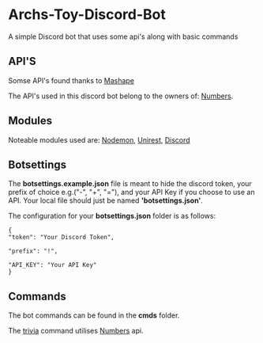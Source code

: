 # Archs-Toy-Discord-Bot
A simple Discord bot that uses some api's along with basic commands

## API'S

Somse API's found thanks to [Mashape](https://market.mashape.com)

The API's used in this discord bot belong to the owners of: [Numbers](http://numbersapi.com).

## Modules

Noteable modules used are: [Nodemon](https://nodemon.io/), [Unirest](http://unirest.io/), [Discord](https://discordapp.com/)

## Botsettings

The **botsettings.example.json** file is meant to hide the discord token, your prefix of choice e.g.("-", "+", "="), and your API Key if you choose to use an API.
Your local file should just be named **'botsettings.json'**.

The configuration for your **botsettings.json** folder is as follows:

```
{
"token": "Your Discord Token", 

"prefix": "!", 
	
"API_KEY": "Your API Key"
}
```
## Commands

The bot commands can be found in the **cmds** folder.

The [trivia](https://github.com/basuamlk/Archs-Toy-Discord-Bot/blob/master/cmds/trivia.js) command utilises [Numbers](http://numbersapi.com) api.
